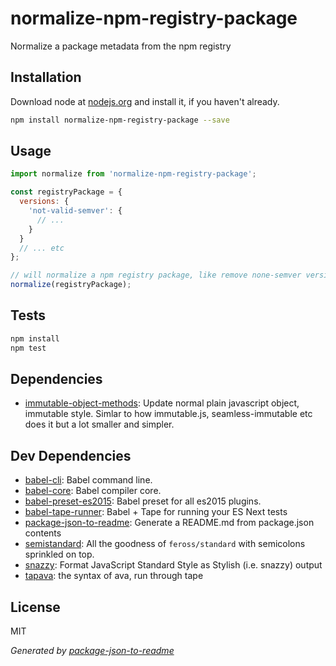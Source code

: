 # normalize-npm-registry-package 

Normalize a package metadata from the npm registry

## Installation

Download node at [nodejs.org](http://nodejs.org) and install it, if you haven't already.

```sh
npm install normalize-npm-registry-package --save
```

## Usage

```js
import normalize from 'normalize-npm-registry-package';

const registryPackage = {
  versions: {
    'not-valid-semver': {
      // ...
    }
  }
  // ... etc
};

// will normalize a npm registry package, like remove none-semver versions in .versions
normalize(registryPackage);

```

## Tests

```sh
npm install
npm test
```

## Dependencies

- [immutable-object-methods](https://github.com/micnews/immutable-object-methods): Update normal plain javascript object, immutable style. Simlar to how immutable.js, seamless-immutable etc does it but a lot smaller and simpler.

## Dev Dependencies

- [babel-cli](https://github.com/babel/babel/tree/master/packages): Babel command line.
- [babel-core](https://github.com/babel/babel/tree/master/packages): Babel compiler core.
- [babel-preset-es2015](https://github.com/babel/babel/tree/master/packages): Babel preset for all es2015 plugins.
- [babel-tape-runner](https://github.com/wavded/babel-tape-runner): Babel + Tape for running your ES Next tests
- [package-json-to-readme](https://github.com/zeke/package-json-to-readme): Generate a README.md from package.json contents
- [semistandard](https://github.com/Flet/semistandard): All the goodness of `feross/standard` with semicolons sprinkled on top.
- [snazzy](https://github.com/feross/snazzy): Format JavaScript Standard Style as Stylish (i.e. snazzy) output
- [tapava](https://github.com/kesla/tapava): the syntax of ava, run through tape


## License

MIT

_Generated by [package-json-to-readme](https://github.com/zeke/package-json-to-readme)_
